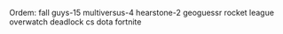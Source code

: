 Ordem:
fall guys-15
multiversus-4
hearstone-2
geoguessr
rocket league
overwatch
deadlock
cs
dota
fortnite

